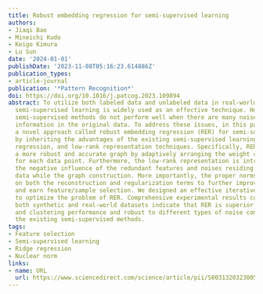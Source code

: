 ```yaml
---
title: Robust embedding regression for semi-supervised learning
authors:
- Jiaqi Bao
- Mineichi Kudo
- Keigo Kimura
- Lu Sun
date: '2024-01-01'
publishDate: '2023-11-08T05:16:23.614886Z'
publication_types:
- article-journal
publication: '*Pattern Recognition*'
doi: https://doi.org/10.1016/j.patcog.2023.109894
abstract: To utilize both labeled data and unlabeled data in real-world applications,
  semi-supervised learning is widely used as an effective technique. However, most
  semi-supervised methods do not perform well when there are many noises and redundant
  information in the original data. To address these issues, in this paper, we proposed
  a novel approach called robust embedding regression (RER) for semi-supervised learning
  by inheriting the advantages of the existing semi-supervised learning, robust linear
  regression, and low-rank representation techniques. Specifically, RER constructs
  a more robust and accurate graph by adaptively arranging the weight coefficient
  for each data point. Furthermore, the low-rank representation is introduced to reduce
  the negative influence of the redundant features and noises residing in the original
  data while the graph construction. More importantly, the proper norms are imposed
  on both the reconstruction and regularization terms to further improve the robustness
  and earn feature/sample selection. We designed an effective iterative algorithm
  to optimize the problem of RER. Comprehensive experimental results conducted on
  both synthetic and real-world datasets indicate that RER is superior in classification
  and clustering performance and robust to different types of noise compared with
  the existing semi-supervised methods.
tags:
- Feature selection
- Semi-supervised learning
- Ridge regression
- Nuclear norm
links:
- name: URL
  url: https://www.sciencedirect.com/science/article/pii/S0031320323005927
---
```


